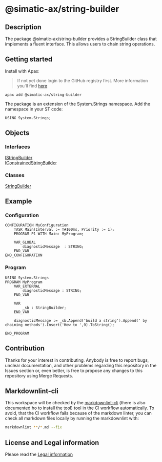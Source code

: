 # @simatic-ax/string-builder

## Description

The package @simatic-ax/string-builder provides a StringBuilder class that implements a fluent interface. This allows users to chain string operations.

## Getting started

Install with Apax:

> If not yet done login to the GitHub registry first.
> More information you'll find [here](https://github.com/simatic-ax/.github/blob/main/docs/personalaccesstoken.md)

```cli
apax add @simatic-ax/string-builder
```

The package is an extension of the System.Strings namespace.
Add the namespace in your ST code:

```iec-st
USING System.Strings;
```

## Objects

### Interfaces

[IStringBuilder](./docs/IStringBuilder.md)<br/>
[IConstrainedStringBuilder](./docs/IConstrainedStringBuilder.md)<br/>

### Classes

[StringBuilder](./docs/StringBuilder.md)

## Example

### Configuration

```st
CONFIGURATION MyConfiguration
    TASK Main(Interval := T#100ms, Priority := 1);
    PROGRAM P1 WITH Main: MyProgram;

    VAR_GLOBAL
        diagnosticMessage  : STRING;
    END_VAR
END_CONFIGURATION
```

### Program

```st
USING System.Strings
PROGRAM MyProgram
    VAR_EXTERNAL
        diagnosticMessage : STRING;
    END_VAR

    VAR
        _sb : StringBuilder;
    END_VAR

    diagnosticMessage := _sb.Append('build a string').Append(' by chaining methods').Insert('How to ',0).ToString();
    
END_PROGRAM
```

## Contribution

Thanks for your interest in contributing. Anybody is free to report bugs, unclear documentation, and other problems regarding this repository in the Issues section or, even better, is free to propose any changes to this repository using Merge Requests.

## Markdownlint-cli

This workspace will be checked by the [markdownlint-cli](https://github.com/igorshubovych/markdownlint-cli) (there is also documented ho to install the tool) tool in the CI workflow automatically.
To avoid, that the CI workflow fails because of the markdown linter, you can check all markdown files locally by running the markdownlint with:

```sh
markdownlint **/*.md --fix
```

## License and Legal information

Please read the [Legal information](LICENSE.md)

